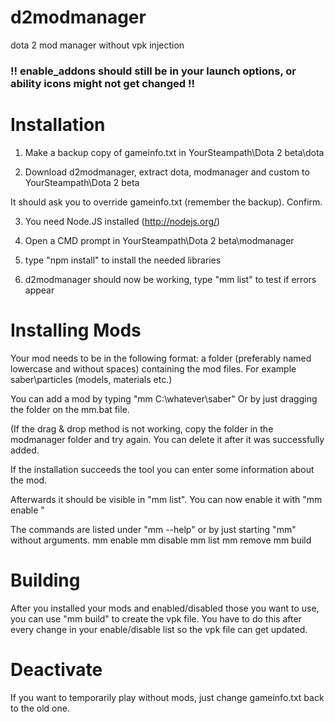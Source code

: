 # d2modmanager
dota 2 mod manager without vpk injection



### !! enable_addons should still be in your launch options, or ability icons might not get changed !!

# Installation
1. Make a backup copy of gameinfo.txt in YourSteampath\Dota 2 beta\dota

2. Download d2modmanager, extract dota, modmanager and custom to YourSteampath\Dota 2 beta

It should ask you to override gameinfo.txt (remember the backup). Confirm.

3. You need Node.JS installed (http://nodejs.org/)

4. Open a CMD prompt in YourSteampath\Dota 2 beta\modmanager

5. type "npm install" to install the needed libraries

6. d2modmanager should now be working, type "mm list" to test if errors appear

# Installing Mods
Your mod needs to be in the following format:
a folder (preferably named lowercase and without spaces) containing the mod files.
For example saber\particles (models, materials etc.)

You can add a mod by typing "mm C:\whatever\saber" Or by just dragging the folder on the mm.bat file.

(If the drag & drop method is not working, copy the folder in the modmanager folder and try again. You can delete it after it was successfully added.

If the installation succeeds the tool you can enter some information about the mod.

Afterwards it should be visible in "mm list". You can now enable it with "mm enable <modname>"

The commands are listed under "mm --help" or by just starting "mm" without arguments.
mm enable <modname>
mm disable <modname>
mm list
mm remove <modname>
mm build


# Building

After you installed your mods and enabled/disabled those you want to use, you can use "mm build" to create the vpk file.
You have to do this after every change in your enable/disable list so the vpk file can get updated.



# Deactivate
If you want to temporarily play without mods, just change gameinfo.txt back to the old one.
